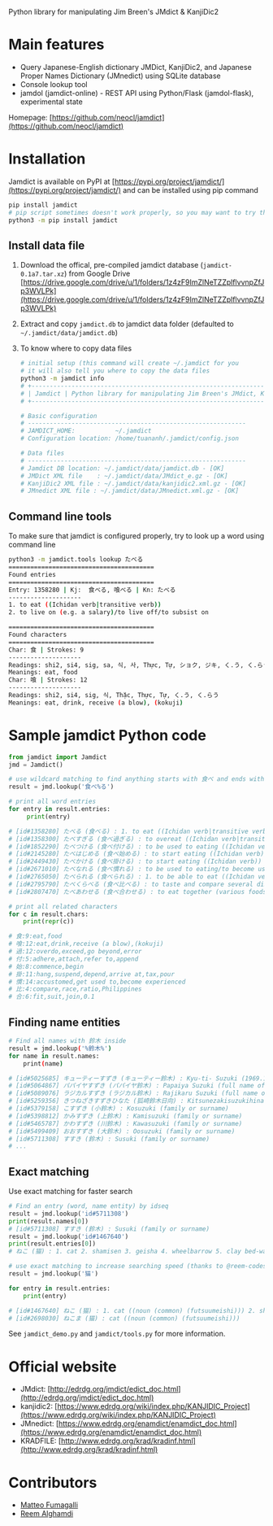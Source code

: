 Python library for manipulating Jim Breen's JMdict & KanjiDic2

# Main features
* Query Japanese-English dictionary JMDict, KanjiDic2, and Japanese Proper Names Dictionary (JMnedict) using SQLite database
* Console lookup tool
* jamdol (jamdict-online) - REST API using Python/Flask (jamdol-flask), experimental state

Homepage: [https://github.com/neocl/jamdict](https://github.com/neocl/jamdict)

# Installation

Jamdict is available on PyPI at [https://pypi.org/project/jamdict/](https://pypi.org/project/jamdict/) and can be installed using pip command

```bash
pip install jamdict
# pip script sometimes doesn't work properly, so you may want to try this instead
python3 -m pip install jamdict
```

## Install data file

1. Download the offical, pre-compiled jamdict database (`jamdict-0.1a7.tar.xz`) from Google Drive [https://drive.google.com/drive/u/1/folders/1z4zF9ImZlNeTZZplflvvnpZfJp3WVLPk](https://drive.google.com/drive/u/1/folders/1z4zF9ImZlNeTZZplflvvnpZfJp3WVLPk)
2. Extract and copy `jamdict.db` to jamdict data folder (defaulted to `~/.jamdict/data/jamdict.db`)
3. To know where to copy data files
   
   ```bash
   # initial setup (this command will create ~/.jamdict for you
   # it will also tell you where to copy the data files
   python3 -m jamdict info
   # +----------------------------------------------------------------------------------
   # | Jamdict | Python library for manipulating Jim Breen's JMdict, KanjiDic2 and JMnedict - Version: 0.1a7
   # +----------------------------------------------------------------------------------

   # Basic configuration
   # ------------------------------------------------------------
   # JAMDICT_HOME:           ~/.jamdict
   # Configuration location: /home/tuananh/.jamdict/config.json

   # Data files
   # ------------------------------------------------------------
   # Jamdict DB location: ~/.jamdict/data/jamdict.db - [OK]
   # JMDict XML file    : ~/.jamdict/data/JMdict_e.gz - [OK]
   # KanjiDic2 XML file : ~/.jamdict/data/kanjidic2.xml.gz - [OK]
   # JMnedict XML file : ~/.jamdict/data/JMnedict.xml.gz - [OK]
   ```

## Command line tools

To make sure that jamdict is configured properly, try to look up a word using command line

```bash
python3 -m jamdict.tools lookup たべる
========================================
Found entries
========================================
Entry: 1358280 | Kj:  食べる, 喰べる | Kn: たべる
--------------------
1. to eat ((Ichidan verb|transitive verb))
2. to live on (e.g. a salary)/to live off/to subsist on

========================================
Found characters
========================================
Char: 食 | Strokes: 9
--------------------
Readings: shi2, si4, sig, sa, 식, 사, Thực, Tự, ショク, ジキ, く.う, く.らう, た.べる, は.む
Meanings: eat, food
Char: 喰 | Strokes: 12
--------------------
Readings: shi2, si4, sig, 식, Thặc, Thực, Tự, く.う, く.らう
Meanings: eat, drink, receive (a blow), (kokuji)
```

# Sample jamdict Python code

```python
from jamdict import Jamdict
jmd = Jamdict()

# use wildcard matching to find anything starts with 食べ and ends with る
result = jmd.lookup('食べ%る')

# print all word entries
for entry in result.entries:
     print(entry)

# [id#1358280] たべる (食べる) : 1. to eat ((Ichidan verb|transitive verb)) 2. to live on (e.g. a salary)/to live off/to subsist on
# [id#1358300] たべすぎる (食べ過ぎる) : to overeat ((Ichidan verb|transitive verb))
# [id#1852290] たべつける (食べ付ける) : to be used to eating ((Ichidan verb|transitive verb))
# [id#2145280] たべはじめる (食べ始める) : to start eating ((Ichidan verb))
# [id#2449430] たべかける (食べ掛ける) : to start eating ((Ichidan verb))
# [id#2671010] たべなれる (食べ慣れる) : to be used to eating/to become used to eating/to be accustomed to eating/to acquire a taste for ((Ichidan verb))
# [id#2765050] たべられる (食べられる) : 1. to be able to eat ((Ichidan verb|intransitive verb)) 2. to be edible/to be good to eat ((pre-noun adjectival (rentaishi)))
# [id#2795790] たべくらべる (食べ比べる) : to taste and compare several dishes (or foods) of the same type ((Ichidan verb|transitive verb))
# [id#2807470] たべあわせる (食べ合わせる) : to eat together (various foods) ((Ichidan verb))

# print all related characters
for c in result.chars:
    print(repr(c))

# 食:9:eat,food
# 喰:12:eat,drink,receive (a blow),(kokuji)
# 過:12:overdo,exceed,go beyond,error
# 付:5:adhere,attach,refer to,append
# 始:8:commence,begin
# 掛:11:hang,suspend,depend,arrive at,tax,pour
# 慣:14:accustomed,get used to,become experienced
# 比:4:compare,race,ratio,Philippines
# 合:6:fit,suit,join,0.1
```

## Finding name entities

```bash
# Find all names with 鈴木 inside
result = jmd.lookup('%鈴木%')
for name in result.names:
    print(name)

# [id#5025685] キューティーすずき (キューティー鈴木) : Kyu-ti- Suzuki (1969.10-) (full name of a particular person)
# [id#5064867] パパイヤすずき (パパイヤ鈴木) : Papaiya Suzuki (full name of a particular person)
# [id#5089076] ラジカルすずき (ラジカル鈴木) : Rajikaru Suzuki (full name of a particular person)
# [id#5259356] きつねざきすずきひなた (狐崎鈴木日向) : Kitsunezakisuzukihinata (place name)
# [id#5379158] こすずき (小鈴木) : Kosuzuki (family or surname)
# [id#5398812] かみすずき (上鈴木) : Kamisuzuki (family or surname)
# [id#5465787] かわすずき (川鈴木) : Kawasuzuki (family or surname)
# [id#5499409] おおすずき (大鈴木) : Oosuzuki (family or surname)
# [id#5711308] すすき (鈴木) : Susuki (family or surname)
# ...
```

## Exact matching

Use exact matching for faster search

```python
# Find an entry (word, name entity) by idseq
result = jmd.lookup('id#5711308')
print(result.names[0])
# [id#5711308] すすき (鈴木) : Susuki (family or surname)
result = jmd.lookup('id#1467640')
print(result.entries[0])
# ねこ (猫) : 1. cat 2. shamisen 3. geisha 4. wheelbarrow 5. clay bed-warmer 6. bottom/submissive partner of a homosexual relationship

# use exact matching to increase searching speed (thanks to @reem-codes)
result = jmd.lookup('猫')

for entry in result.entries:
    print(entry)

# [id#1467640] ねこ (猫) : 1. cat ((noun (common) (futsuumeishi))) 2. shamisen 3. geisha 4. wheelbarrow 5. clay bed-warmer 6. bottom/submissive partner of a homosexual relationship
# [id#2698030] ねこま (猫) : cat ((noun (common) (futsuumeishi)))

```

See `jamdict_demo.py` and `jamdict/tools.py` for more information.

# Official website

* JMdict: [http://edrdg.org/jmdict/edict_doc.html](http://edrdg.org/jmdict/edict_doc.html)
* kanjidic2: [https://www.edrdg.org/wiki/index.php/KANJIDIC_Project](https://www.edrdg.org/wiki/index.php/KANJIDIC_Project)
* JMnedict: [https://www.edrdg.org/enamdict/enamdict_doc.html](https://www.edrdg.org/enamdict/enamdict_doc.html)
* KRADFILE: [http://www.edrdg.org/krad/kradinf.html](http://www.edrdg.org/krad/kradinf.html)

# Contributors

- [Matteo Fumagalli](https://github.com/matteofumagalli1275)
- [Reem Alghamdi](https://github.com/reem-codes)
